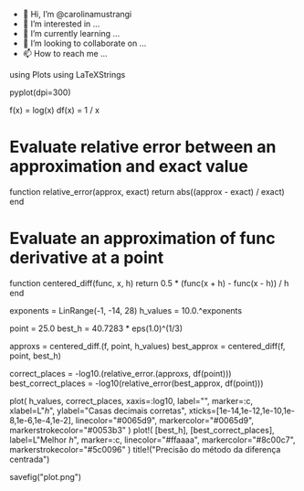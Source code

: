 - 👋 Hi, I’m @carolinamustrangi
- 👀 I’m interested in ...
- 🌱 I’m currently learning ...
- 💞️ I’m looking to collaborate on ...
- 📫 How to reach me ...

<!---
carolinamustrangi/carolinamustrangi is a ✨ special ✨ repository because its `README.md` (this file) appears on your GitHub profile.
You can click the Preview link to take a look at your changes.
--->


using Plots
using LaTeXStrings

pyplot(dpi=300)


f(x) = log(x)
df(x) = 1 / x


# Evaluate relative error between an approximation and exact value
function relative_error(approx, exact)
    return abs((approx - exact) / exact)
end


# Evaluate an approximation of func derivative at a point
function centered_diff(func, x, h)
    return 0.5 * (func(x + h) - func(x - h)) / h
end


exponents = LinRange(-1, -14, 28)
h_values = 10.0.^exponents

point = 25.0
best_h = 40.7283 * eps(1.0)^(1/3)

approxs = centered_diff.(f, point, h_values)
best_approx = centered_diff(f, point, best_h)

correct_places = -log10.(relative_error.(approxs, df(point)))
best_correct_places = -log10(relative_error(best_approx, df(point)))

plot(
    h_values,
    correct_places,
    xaxis=:log10,
    label="",
    marker=:c,
    xlabel=L"$h$",
    ylabel="Casas decimais corretas",
    xticks=[1e-14,1e-12,1e-10,1e-8,1e-6,1e-4,1e-2],
    linecolor="#0065d9",
    markercolor="#0065d9",
    markerstrokecolor="#0053b3"
)
plot!(
    [best_h],
    [best_correct_places],
    label=L"Melhor $h$",
    marker=:c,
    linecolor="#ffaaaa",
    markercolor="#8c00c7",
    markerstrokecolor="#5c0096"
)
title!("Precisão do método da diferença centrada")

savefig("plot.png")
